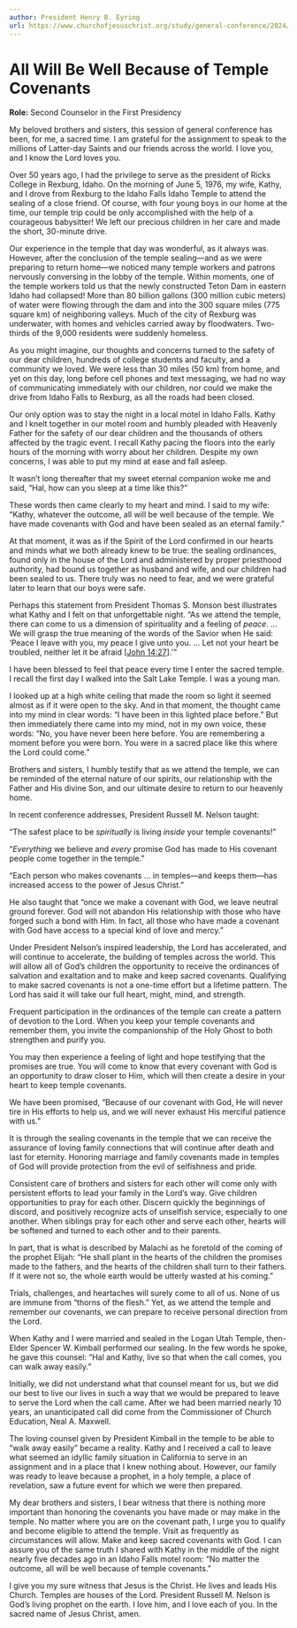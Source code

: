 ```yaml
---
author: President Henry B. Eyring
url: https://www.churchofjesuschrist.org/study/general-conference/2024/04/18eyring?lang=eng
---
```


# All Will Be Well Because of Temple Covenants

**Role:** Second Counselor in the First Presidency

<a name="p1"></a>My beloved brothers and sisters, this session of general conference has been, for me, a sacred time. I am grateful for the assignment to speak to the millions of Latter\-day Saints and our friends across the world. I love you, and I know the Lord loves you.

<a name="p2"></a>Over 50 years ago, I had the privilege to serve as the president of Ricks College in Rexburg, Idaho. On the morning of June 5, 1976, my wife, Kathy, and I drove from Rexburg to the Idaho Falls Idaho Temple to attend the sealing of a close friend. Of course, with four young boys in our home at the time, our temple trip could be only accomplished with the help of a courageous babysitter! We left our precious children in her care and made the short, 30\-minute drive.

<a name="p3"></a>Our experience in the temple that day was wonderful, as it always was. However, after the conclusion of the temple sealing—and as we were preparing to return home—we noticed many temple workers and patrons nervously conversing in the lobby of the temple. Within moments, one of the temple workers told us that the newly constructed Teton Dam in eastern Idaho had collapsed! More than 80 billion gallons (300 million cubic meters) of water were flowing through the dam and into the 300 square miles (775 square km) of neighboring valleys. Much of the city of Rexburg was underwater, with homes and vehicles carried away by floodwaters. Two\-thirds of the 9,000 residents were suddenly homeless.

<a name="p4"></a>As you might imagine, our thoughts and concerns turned to the safety of our dear children, hundreds of college students and faculty, and a community we loved. We were less than 30 miles (50 km) from home, and yet on this day, long before cell phones and text messaging, we had no way of communicating immediately with our children, nor could we make the drive from Idaho Falls to Rexburg, as all the roads had been closed.

<a name="p5"></a>Our only option was to stay the night in a local motel in Idaho Falls. Kathy and I knelt together in our motel room and humbly pleaded with Heavenly Father for the safety of our dear children and the thousands of others affected by the tragic event. I recall Kathy pacing the floors into the early hours of the morning with worry about her children. Despite my own concerns, I was able to put my mind at ease and fall asleep.

<a name="p6"></a>It wasn’t long thereafter that my sweet eternal companion woke me and said, “Hal, how can you sleep at a time like this?”

<a name="p7"></a>These words then came clearly to my heart and mind. I said to my wife: “Kathy, whatever the outcome, all will be well because of the temple. We have made covenants with God and have been sealed as an eternal family.”

<a name="p8"></a>At that moment, it was as if the Spirit of the Lord confirmed in our hearts and minds what we both already knew to be true: the sealing ordinances, found only in the house of the Lord and administered by proper priesthood authority, had bound us together as husband and wife, and our children had been sealed to us. There truly was no need to fear, and we were grateful later to learn that our boys were safe.

<a name="p9"></a>Perhaps this statement from President Thomas S. Monson best illustrates what Kathy and I felt on that unforgettable night. “As we attend the temple, there can come to us a dimension of spirituality and a feeling of *peace*. … We will grasp the true meaning of the words of the Savior when He said: ‘Peace I leave with you, my peace I give unto you. … Let not your heart be troubled, neither let it be afraid \[[John 14:27](https://www.churchofjesuschrist.org/study/scriptures/nt/john/14?lang=eng&id=p27#p27)].’”

<a name="p10"></a>I have been blessed to feel that peace every time I enter the sacred temple. I recall the first day I walked into the Salt Lake Temple. I was a young man.

<a name="p11"></a>I looked up at a high white ceiling that made the room so light it seemed almost as if it were open to the sky. And in that moment, the thought came into my mind in clear words: “I have been in this lighted place before.” But then immediately there came into my mind, not in my own voice, these words: “No, you have never been here before. You are remembering a moment before you were born. You were in a sacred place like this where the Lord could come.”

<a name="p12"></a>Brothers and sisters, I humbly testify that as we attend the temple, we can be reminded of the eternal nature of our spirits, our relationship with the Father and His divine Son, and our ultimate desire to return to our heavenly home.

<a name="p13"></a>In recent conference addresses, President Russell M. Nelson taught:

<a name="p14"></a>“The safest place to be *spiritually* is living *inside* your temple covenants!”

<a name="p30"></a>“*Everything* we believe and *every* promise God has made to His covenant people come together in the temple.”

<a name="p15"></a>“Each person who makes covenants … in temples—and keeps them—has increased access to the power of Jesus Christ.”

<a name="p16"></a>He also taught that “once we make a covenant with God, we leave neutral ground forever. God will not abandon His relationship with those who have forged such a bond with Him. In fact, all those who have made a covenant with God have access to a special kind of love and mercy.”

<a name="p17"></a>Under President Nelson’s inspired leadership, the Lord has accelerated, and will continue to accelerate, the building of temples across the world. This will allow all of God’s children the opportunity to receive the ordinances of salvation and exaltation and to make and keep sacred covenants. Qualifying to make sacred covenants is not a one\-time effort but a lifetime pattern. The Lord has said it will take our full heart, might, mind, and strength.

<a name="p18"></a>Frequent participation in the ordinances of the temple can create a pattern of devotion to the Lord. When you keep your temple covenants and remember them, you invite the companionship of the Holy Ghost to both strengthen and purify you.

<a name="p19"></a>You may then experience a feeling of light and hope testifying that the promises are true. You will come to know that every covenant with God is an opportunity to draw closer to Him, which will then create a desire in your heart to keep temple covenants.

<a name="p20"></a>We have been promised, “Because of our covenant with God, He will never tire in His efforts to help us, and we will never exhaust His merciful patience with us.”

<a name="p21"></a>It is through the sealing covenants in the temple that we can receive the assurance of loving family connections that will continue after death and last for eternity. Honoring marriage and family covenants made in temples of God will provide protection from the evil of selfishness and pride.

<a name="p22"></a>Consistent care of brothers and sisters for each other will come only with persistent efforts to lead your family in the Lord’s way. Give children opportunities to pray for each other. Discern quickly the beginnings of discord, and positively recognize acts of unselfish service, especially to one another. When siblings pray for each other and serve each other, hearts will be softened and turned to each other and to their parents.

<a name="p23"></a>In part, that is what is described by Malachi as he foretold of the coming of the prophet Elijah: “He shall plant in the hearts of the children the promises made to the fathers, and the hearts of the children shall turn to their fathers. If it were not so, the whole earth would be utterly wasted at his coming.”

<a name="p24"></a>Trials, challenges, and heartaches will surely come to all of us. None of us are immune from “thorns of the flesh.” Yet, as we attend the temple and remember our covenants, we can prepare to receive personal direction from the Lord.

<a name="p25"></a>When Kathy and I were married and sealed in the Logan Utah Temple, then\-Elder Spencer W. Kimball performed our sealing. In the few words he spoke, he gave this counsel: “Hal and Kathy, live so that when the call comes, you can walk away easily.”

<a name="p26"></a>Initially, we did not understand what that counsel meant for us, but we did our best to live our lives in such a way that we would be prepared to leave to serve the Lord when the call came. After we had been married nearly 10 years, an unanticipated call did come from the Commissioner of Church Education, Neal A. Maxwell.

<a name="p27"></a>The loving counsel given by President Kimball in the temple to be able to “walk away easily” became a reality. Kathy and I received a call to leave what seemed an idyllic family situation in California to serve in an assignment and in a place that I knew nothing about. However, our family was ready to leave because a prophet, in a holy temple, a place of revelation, saw a future event for which we were then prepared.

<a name="p28"></a>My dear brothers and sisters, I bear witness that there is nothing more important than honoring the covenants you have made or may make in the temple. No matter where you are on the covenant path, I urge you to qualify and become eligible to attend the temple. Visit as frequently as circumstances will allow. Make and keep sacred covenants with God. I can assure you of the same truth I shared with Kathy in the middle of the night nearly five decades ago in an Idaho Falls motel room: “No matter the outcome, all will be well because of temple covenants.”

<a name="p29"></a>I give you my sure witness that Jesus is the Christ. He lives and leads His Church. Temples are houses of the Lord. President Russell M. Nelson is God’s living prophet on the earth. I love him, and I love each of you. In the sacred name of Jesus Christ, amen.
